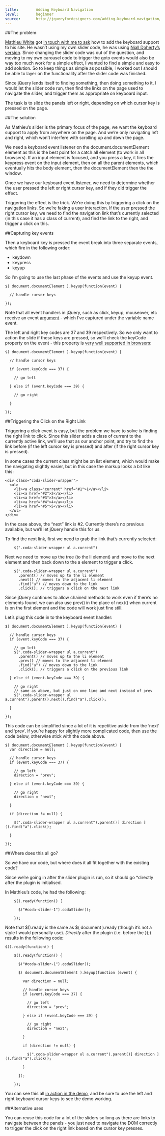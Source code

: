 ```yaml
---
title:        Adding Keyboard Navigation
level:        beginner
source:       http://jqueryfordesigners.com/adding-keyboard-navigation/
---
```


##The problem

[Mathieu White](http://mathieuwhite.com/) got [in touch with me to ask](http://jqueryfordesigners.com/request/) how to add the keyboard support to his site. He wasn’t using my own slider code, he was using [Niall Doherty’s version](http://www.ndoherty.biz/coda-slider). Since changing the slider code was out of the question, and moving to my own carousel code to trigger the goto events would also be way too much work for a simple effect, I wanted to find a simple and easy to add solution. So to keep things as simple as possible, I worked out I should be able to layer on the functionality after the slider code was finished.

Since jQuery lends itself to finding something, then doing something to it, I would let the slider code run, then find the links on the page used to navigate the slider, and trigger them as appropriate on keyboard input.

The task is to slide the panels left or right, depending on which cursor key is pressed on the page.

##The solution

As Mathieu’s slider is the primary focus of the page, we want the keyboard support to apply from anywhere on the page. And we’re only navigating left and right, which won’t interfere with scrolling up and down the page.

We need a keyboard event listener on the document.documentElement element as this is the best point for a catch all element (to work in all browsers). If an input element is focused, and you press a key, it fires the keypress event on the input element, then on all the parent elements, which eventually hits the body element, then the documentElement then the the window.

Once we have our keyboard event listener, we need to determine whether the user pressed the left or right cursor key, and if they did trigger the effect.

Triggering the effect is the trick. We’re doing this by triggering a click on the navigation links. So we’re faking a user interaction. If the user pressed the right cursor key, we need to find the navigation link that’s currently selected (in this case it has a class of current), and find the link to the right, and trigger a click on this.

##Capturing key events

Then a keyboard key is pressed the event break into three separate events, which fire in the following order:

- keydown
- keypress
- keyup

So I’m going to use the last phase of the events and use the keyup event.

```
$( document.documentElement ).keyup(function(event) {

  // handle cursor keys

});
```

Note that all event handlers in jQuery, such as click, keyup, mouseover, etc receive an event [argument](http://en.wikipedia.org/wiki/Parameter_(computer_science)) - which I’ve captured under the variable name event.

The left and right key codes are 37 and 39 respectively. So we only want to action the slide if these keys are pressed, so we’ll check the keyCode property on the event - this property is [very well supported in browsers](http://www.quirksmode.org/js/keys.html):

```
$( document.documentElement ).keyup(function(event) {

  // handle cursor keys

  if (event.keyCode === 37) {

    // go left

  } else if (event.keyCode === 39) {

    // go right

  }

});
```

##Triggering the Click on the Right Link

Triggering a click event is easy, but the problem we have to solve is finding the right link to click. Since this slider adds a class of current to the currently active link, we’ll use that as our anchor point, and try to find the link before (if the left cursor key is pressed) and after (if the right cursor key is pressed).

In some cases the current class might be on list element, which would make the navigating slightly easier, but in this case the markup looks a bit like this:

```
<div class="coda-slider-wrapper">
  <ul>
    <li><a class="current" href="#1">1</a></li>
    <li><a href="#2">2</a></li>
    <li><a href="#3">3</a></li>
    <li><a href="#4">4</a></li>
    <li><a href="#5">5</a></li>
  </ul>
</div>
```

In the case above, the “next” link is #2. Currently there’s no previous available, but we’ll let jQuery handle this for us.

To find the next link, first we need to grab the link that’s currently selected:

```
	$(".coda-slider-wrapper ul a.current")
```

Next we need to move up the tree (to the li element) and move to the next element and then back down to the a element to trigger a click.

```
	$(".coda-slider-wrapper ul a.current")
	  .parent() // moves up to the li element
	  .next() // moves to the adjacent li element
	  .find("a") // moves down to the link
	  .click(); // triggers a click on the next link
```

Since jQuery continues to allow chained methods to work even if there’s no elements found, we can also use prev() in the place of next() when current is on the first element and the code will work just fine still.

Let’s plug this code in to the keyboard event handler:

```
$( document.documentElement ).keyup(function(event) {

  // handle cursor keys
  if (event.keyCode === 37) {

    // go left
    $(".coda-slider-wrapper ul a.current")
      .parent() // moves up to the li element
      .prev() // moves to the adjacent li element
      .find("a") // moves down to the link
      .click(); // triggers a click on the previous link

  } else if (event.keyCode === 39) {

    // go right
    // same as above, but just on one line and next instead of prev
    $(".coda-slider-wrapper ul a.current").parent().next().find("a").click();

  }

});
```

This code can be simplified since a lot of it is repetitive aside from the ‘next’ and ‘prev’. If you’re happy for slightly more complicated code, then use the code below, otherwise stick with the code above.

```
$( document.documentElement ).keyup(function(event) {
  var direction = null;

  // handle cursor keys
  if (event.keyCode === 37) {

    // go left
    direction = "prev";

  } else if (event.keyCode === 39) {

    // go right
    direction = "next";

  }

  if (direction != null) {

    $(".coda-slider-wrapper ul a.current").parent()[ direction ]().find("a").click();

  }

});
```

##Where does this all go?

So we have our code, but where does it all fit together with the existing code?

Since we’re going in after the slider plugin is run, so it should go *directly after the plugin is initialised.

In Mathieu’s code, he had the following:

```
	$().ready(function() {

	  $("#coda-slider-1").codaSlider();

	});
```

Note that $().ready is the same as $( document ).ready (though it’s not a style I would personally use). *Directly* after the plugin (i.e. before the });) results in the following code:

```
$().ready(function() {

	$().ready(function() {

	  $("#coda-slider-1").codaSlider();

	  $( document.documentElement ).keyup(function (event) {

	    var direction = null;

	    // handle cursor keys
	    if (event.keyCode === 37) {

	      // go left
	      direction = "prev";

	    } else if (event.keyCode === 39) {

	      // go right
	      direction = "next";

	    }

	    if (direction != null) {

	      $(".coda-slider-wrapper ul a.current").parent()[ direction ]().find("a").click();

	    }

	  });

	});

```

You can see this all [in action in the demo](http://static.jqueryfordesigners.com/demo/keyboard-nav.html), and be sure to use the left and right keyboard cursor keys to see the demo working.

##Alternative uses

You can reuse this code for a lot of the sliders so long as there are links to navigate between the panels - you just need to navigate the DOM correctly to trigger the click on the right link based on the cursor key presses.